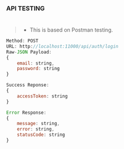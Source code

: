 ### API TESTING
#
> - This is based on Postman testing.

```javascript
Method: POST
URL: http://localhost:11000/api/auth/login
Raw-JSON Payload:
{
    email: string,
    password: string
}

Success Reponse:
{
    accessToken: string
}

Error Response:
{
    message: string,
    error: string,
    statusCode: string
}
```
